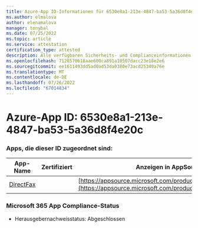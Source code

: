 ```yaml
---
title: Azure-App ID-Informationen für 6530e8a1-213e-4847-ba53-5a36d8f4e20c
ms.author: elmalova
author: elenamalova
manager: tonybal
ms.date: 07/25/2022
ms.topic: article
ms.service: attestation
certification_type: attested
description: Alle verfügbaren Sicherheits- und Complianceinformationen für 6530e8a1-213e-4847-ba53-5a36d8f4e20c.
ms.openlocfilehash: 7128570618aae600ca891a10507dacc23e18e2e6
ms.sourcegitcommit: ee1611493dd5ad0ad53da0380e73acd25340a76e
ms.translationtype: MT
ms.contentlocale: de-DE
ms.lasthandoff: 07/26/2022
ms.locfileid: "67014834"
---
```

# <a name="azure-app-id-6530e8a1-213e-4847-ba53-5a36d8f4e20c"></a>Azure-App ID: 6530e8a1-213e-4847-ba53-5a36d8f4e20c


### <a name="apps-associated-with-this-id"></a>Apps, die dieser ID zugeordnet sind:
| **App-Name** | **Zertifiziert** | **Anzeigen in AppSource** |
|--------------|---------------|-----------------------|
| [DirectFax](../forward/WA200002054.md) |  | [https://appsource.microsoft.com/product/office/WA200002054](https://appsource.microsoft.com/product/office/WA200002054) |

### <a name="microsoft-365-app-compliance-status"></a>Microsoft 365 App Compliance-Status
- Herausgebernachweisstatus: Abgeschlossen
